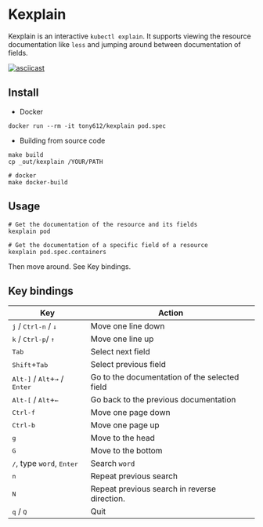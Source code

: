 # Kexplain

Kexplain is an interactive `kubectl explain`. It supports viewing the resource documentation
like `less` and jumping around between documentation of fields.

[![asciicast](https://asciinema.org/a/492648.svg)](https://asciinema.org/a/492648)

## Install

* Docker

```
docker run --rm -it tony612/kexplain pod.spec
```

* Building from source code

```
make build
cp _out/kexplain /YOUR/PATH

# docker
make docker-build
```

## Usage

```
# Get the documentation of the resource and its fields
kexplain pod

# Get the documentation of a specific field of a resource
kexplain pod.spec.containers
```

Then move around. See Key bindings.

## Key bindings

| Key |      Action     |
| --- | ----------------- |
| <kbd>j</kbd> / <kbd>Ctrl-n</kbd> / <kbd>↓</kbd> | Move one line down  |
| <kbd>k</kbd> / <kbd>Ctrl-p</kbd>/ <kbd>↑</kbd>   | Move one line up  |
| <kbd>Tab</kbd>       | Select next field |
| <kbd>Shift</kbd>+<kbd>Tab</kbd> | Select previous field |
| <kbd>Alt-]</kbd> / <kbd>Alt</kbd>+<kbd>→</kbd> / <kbd>Enter</kbd>  | Go to the documentation of the selected field |
| <kbd>Alt-[</kbd> / <kbd>Alt</kbd>+<kbd>←</kbd>    | Go back to the previous documentation |
| <kbd>Ctrl-f</kbd> | Move one page down  |
| <kbd>Ctrl-b</kbd> | Move one page up  |
| <kbd>g</kbd>      | Move to the head  |
| <kbd>G</kbd>      | Move to the bottom  |
| <kbd>/</kbd>, type `word`, <kbd>Enter</kbd>    | Search `word`  |
| <kbd>n</kbd>      | Repeat previous search  |
| <kbd>N</kbd>      | Repeat previous search in reverse direction.  |
| <kbd>q</kbd> / <kbd>Q</kbd>  | Quit  |
